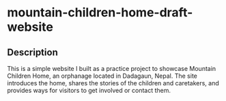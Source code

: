 # mountain-children-home-draft-website

## Description

This is a simple website I built as a practice project to showcase Mountain Children Home, an orphanage located in Dadagaun, Nepal. The site introduces the home, shares the stories of the children and caretakers, and provides ways for visitors to get involved or contact them.
